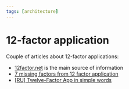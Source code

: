 ```yaml
---
tags: [architecture]
---
```


# 12-factor application

Couple of articles about 12-factor applications:

- [12factor.net](https://12factor.net) is the main source of information
- [7 missing factors from 12 factor application](https://medium.com/ibm-cloud/7-missing-factors-from-12-factor-application-2a3e1169bd9d)
- [[RU] Twelve-Factor App in simple words](https://habr.com/ru/post/261171/)
